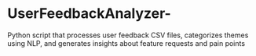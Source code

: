 # UserFeedbackAnalyzer-
Python script that processes user feedback CSV files, categorizes themes using NLP, and generates insights about feature requests and pain points
